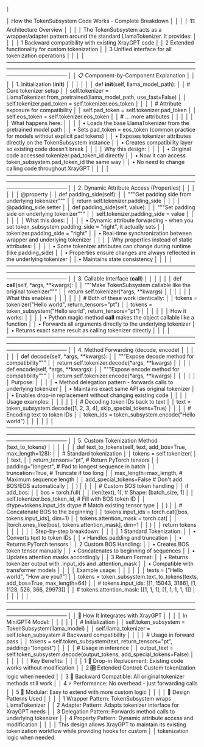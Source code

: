                                                                                                                      │
│                                How the TokenSubsystem Code Works - Complete Breakdown                                │
│                                                                                                                      │
│                                               🏗️ Architecture Overview                                                │
│                                                                                                                      │
│ The TokenSubsystem acts as a wrapper/adapter pattern around the standard LlamaTokenizer. It provides:                │
│                                                                                                                      │
│  1 Backward compatibility with existing XrayGPT code                                                                 │
│  2 Extended functionality for custom tokenization                                                                    │
│  3 Unified interface for all tokenization operations                                                                 │
│                                                                                                                      │
│ ──────────────────────────────────────────────────────────────────────────────────────────────────────────────────── │
│                                        📋 Component-by-Component Explanation                                         │
│                                                                                                                      │
│                                             1. Initialization (__init__)                                             │
│                                                                                                                      │
│                                                                                                                      │
│  def __init__(self, llama_model_path):                                                                               │
│      # Core tokenizer setup                                                                                          │
│      self.tokenizer = LlamaTokenizer.from_pretrained(llama_model_path, use_fast=False)                               │
│      self.tokenizer.pad_token = self.tokenizer.eos_token                                                             │
│                                                                                                                      │
│      # Attribute exposure for compatibility                                                                          │
│      self.pad_token = self.tokenizer.pad_token                                                                       │
│      self.eos_token = self.tokenizer.eos_token                                                                       │
│      # ... more attributes                                                                                           │
│                                                                                                                      │
│                                                                                                                      │
│ What happens here:                                                                                                   │
│                                                                                                                      │
│  • Loads the base LlamaTokenizer from the pretrained model path                                                      │
│  • Sets pad_token = eos_token (common practice for models without explicit pad tokens)                               │
│  • Exposes tokenizer attributes directly on the TokenSubsystem instance                                              │
│  • Creates compatibility layer so existing code doesn't break                                                        │
│                                                                                                                      │
│ Why this design:                                                                                                     │
│                                                                                                                      │
│  • Original code accessed tokenizer.pad_token_id directly                                                            │
│  • Now it can access token_subsystem.pad_token_id the same way                                                       │
│  • No need to change calling code throughout XrayGPT                                                                 │
│                                                                                                                      │
│ ──────────────────────────────────────────────────────────────────────────────────────────────────────────────────── │
│                                       2. Dynamic Attribute Access (Properties)                                       │
│                                                                                                                      │
│                                                                                                                      │
│  @property                                                                                                           │
│  def padding_side(self):                                                                                             │
│      """Get padding side from underlying tokenizer"""                                                                │
│      return self.tokenizer.padding_side                                                                              │
│                                                                                                                      │
│  @padding_side.setter                                                                                                │
│  def padding_side(self, value):                                                                                      │
│      """Set padding side on underlying tokenizer"""                                                                  │
│      self.tokenizer.padding_side = value                                                                             │
│                                                                                                                      │
│                                                                                                                      │
│ What this does:                                                                                                      │
│                                                                                                                      │
│  • Dynamic attribute forwarding - when you set token_subsystem.padding_side = "right", it actually sets              │
│    tokenizer.padding_side = "right"                                                                                  │
│  • Real-time synchronization between wrapper and underlying tokenizer                                                │
│                                                                                                                      │
│ Why properties instead of static attributes:                                                                         │
│                                                                                                                      │
│  • Some tokenizer attributes can change during runtime (like padding_side)                                           │
│  • Properties ensure changes are always reflected in the underlying tokenizer                                        │
│  • Maintains state consistency                                                                                       │
│                                                                                                                      │
│ ──────────────────────────────────────────────────────────────────────────────────────────────────────────────────── │
│                                           3. Callable Interface (__call__)                                           │
│                                                                                                                      │
│                                                                                                                      │
│  def __call__(self, *args, **kwargs):                                                                                │
│      """Make TokenSubsystem callable like the original tokenizer"""                                                  │
│      return self.tokenizer(*args, **kwargs)                                                                          │
│                                                                                                                      │
│                                                                                                                      │
│ What this enables:                                                                                                   │
│                                                                                                                      │
│                                                                                                                      │
│  # Both of these work identically:                                                                                   │
│  tokens = tokenizer("Hello world", return_tensors="pt")                                                              │
│  tokens = token_subsystem("Hello world", return_tensors="pt")                                                        │
│                                                                                                                      │
│                                                                                                                      │
│ How it works:                                                                                                        │
│                                                                                                                      │
│  • Python magic method __call__ makes the object callable like a function                                            │
│  • Forwards all arguments directly to the underlying tokenizer                                                       │
│  • Returns exact same result as calling tokenizer directly                                                           │
│                                                                                                                      │
│ ──────────────────────────────────────────────────────────────────────────────────────────────────────────────────── │
│                                        4. Method Forwarding (decode, encode)                                         │
│                                                                                                                      │
│                                                                                                                      │
│  def decode(self, *args, **kwargs):                                                                                  │
│      """Expose decode method for compatibility"""                                                                    │
│      return self.tokenizer.decode(*args, **kwargs)                                                                   │
│                                                                                                                      │
│  def encode(self, *args, **kwargs):                                                                                  │
│      """Expose encode method for compatibility"""                                                                    │
│      return self.tokenizer.encode(*args, **kwargs)                                                                   │
│                                                                                                                      │
│                                                                                                                      │
│ Purpose:                                                                                                             │
│                                                                                                                      │
│  • Method delegation pattern - forwards calls to underlying tokenizer                                                │
│  • Maintains exact same API as original tokenizer                                                                    │
│  • Enables drop-in replacement without changing existing code                                                        │
│                                                                                                                      │
│ Usage examples:                                                                                                      │
│                                                                                                                      │
│                                                                                                                      │
│  # Decoding token IDs back to text                                                                                   │
│  text = token_subsystem.decode([1, 2, 3, 4], skip_special_tokens=True)                                               │
│                                                                                                                      │
│  # Encoding text to token IDs                                                                                        │
│  token_ids = token_subsystem.encode("Hello world")                                                                   │
│                                                                                                                      │
│                                                                                                                      │
│ ──────────────────────────────────────────────────────────────────────────────────────────────────────────────────── │
│                                    5. Custom Tokenization Method (text_to_tokens)                                    │
│                                                                                                                      │
│                                                                                                                      │
│  def text_to_tokens(self, text, add_bos=True, max_length=128):                                                       │
│      # Standard tokenization                                                                                         │
│      tokens = self.tokenizer(                                                                                        │
│          text,                                                                                                       │
│          return_tensors="pt",      # Return PyTorch tensors                                                          │
│          padding="longest",        # Pad to longest sequence in batch                                                │
│          truncation=True,         # Truncate if too long                                                             │
│          max_length=max_length,   # Maximum sequence length                                                          │
│          add_special_tokens=False # Don't add BOS/EOS automatically                                                  │
│      )                                                                                                               │
│                                                                                                                      │
│      # Custom BOS token handling                                                                                     │
│      if add_bos:                                                                                                     │
│          bos = torch.full(                                                                                           │
│              (len(text), 1),                    # Shape: [batch_size, 1]                                             │
│              self.tokenizer.bos_token_id,       # Fill with BOS token ID                                             │
│              dtype=tokens.input_ids.dtype       # Match existing tensor type                                         │
│          )                                                                                                           │
│          # Concatenate BOS to the beginning                                                                          │
│          tokens.input_ids = torch.cat([bos, tokens.input_ids], dim=1)                                                │
│          tokens.attention_mask = torch.cat(                                                                          │
│              [torch.ones_like(bos), tokens.attention_mask], dim=1                                                    │
│          )                                                                                                           │
│      return tokens                                                                                                   │
│                                                                                                                      │
│                                                                                                                      │
│ Step-by-step breakdown:                                                                                              │
│                                                                                                                      │
│  1 Standard Tokenization:                                                                                            │
│     • Converts text to token IDs                                                                                     │
│     • Handles padding and truncation                                                                                 │
│     • Returns PyTorch tensors                                                                                        │
│  2 Custom BOS Handling:                                                                                              │
│     • Creates BOS token tensor manually                                                                              │
│     • Concatenates to beginning of sequences                                                                         │
│     • Updates attention masks accordingly                                                                            │
│  3 Return Format:                                                                                                    │
│     • Returns tokenizer output with .input_ids and .attention_mask                                                   │
│     • Compatible with transformer models                                                                             │
│                                                                                                                      │
│ Example usage:                                                                                                       │
│                                                                                                                      │
│                                                                                                                      │
│  texts = ["Hello world", "How are you?"]                                                                             │
│  tokens = token_subsystem.text_to_tokens(texts, add_bos=True, max_length=64)                                         │
│  # tokens.input_ids: [[1, 15043, 3186], [1, 1128, 526, 366, 29973]]                                                  │
│  # tokens.attention_mask: [[1, 1, 1], [1, 1, 1, 1, 1]]                                                               │
│                                                                                                                      │
│                                                                                                                      │
│ ──────────────────────────────────────────────────────────────────────────────────────────────────────────────────── │
│                                          🔄 How It Integrates with XrayGPT                                           │
│                                                                                                                      │
│                                                  In MiniGPT4 Model:                                                  │
│                                                                                                                      │
│                                                                                                                      │
│  # Initialization                                                                                                    │
│  self.token_subsystem = TokenSubsystem(llama_model)                                                                  │
│  self.llama_tokenizer = self.token_subsystem  # Backward compatibility                                               │
│                                                                                                                      │
│  # Usage in forward pass                                                                                             │
│  tokens = self.token_subsystem(text, return_tensors="pt", padding="longest")                                         │
│                                                                                                                      │
│  # Usage in inference                                                                                                │
│  output_text = self.token_subsystem.decode(output_tokens, add_special_tokens=False)                                  │
│                                                                                                                      │
│                                                                                                                      │
│                                                    Key Benefits:                                                     │
│                                                                                                                      │
│  1 🔌 Drop-in Replacement: Existing code works without modification                                                  │
│  2 🎛️ Extended Control: Custom tokenization logic when needed                                                         │
│  3 🔄 Backward Compatible: All original tokenizer methods still work                                                 │
│  4 ⚡ Performance: No overhead - just forwarding calls                                                               │
│  5 🧩 Modular: Easy to extend with more custom logic                                                                 │
│                                                                                                                      │
│                                               🎯 Design Patterns Used                                                │
│                                                                                                                      │
│  1 Wrapper Pattern: TokenSubsystem wraps LlamaTokenizer                                                              │
│  2 Adapter Pattern: Adapts tokenizer interface for XrayGPT needs                                                     │
│  3 Delegation Pattern: Forwards method calls to underlying tokenizer                                                 │
│  4 Property Pattern: Dynamic attribute access and modification                                                       │
│                                                                                                                      │
│ This design allows XrayGPT to maintain its existing tokenization workflow while providing hooks for custom           │
│ tokenization logic when needed.        
